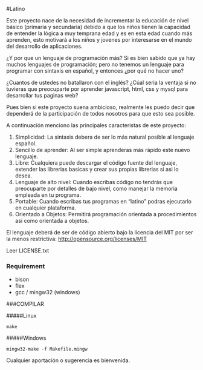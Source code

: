 ﻿#Latino

Este proyecto nace de la necesidad de incrementar la educación de nivel básico (primaria y secundaria)
debido a que los niños tienen la capacidad de entender la lógica a muy temprana edad y es en esta edad
cuando más aprenden, esto motivará a los niños y jovenes por interesarse en el mundo del desarrollo de aplicaciones.

¿Y por que un lenguaje de programación más?
Si es bien sabido que ya hay muchos lenguajes de programación; pero no tenemos un lenguaje para programar
con sintaxis en español, y entonces ¿por qué no hacer uno?

¿Cuantos de ustedes no batallaron con el inglés?
¿Cúal seria la ventaja si no tuvieras que preocuparte por aprender javascript, html, css y mysql para desarrollar tus paginas web?

Pues bien si este proyecto suena ambicioso, realmente les puedo decir que dependerá de la participación de todos nosotros para que esto sea posible.

A continuación menciono las principales caracteristas de este proyecto:

1. Simplicidad: La sintaxis debera de ser lo más natural posible al lenguaje español.
2. Sencillo de aprender: Al ser simple aprenderas más rápido este nuevo lenguaje.
3. Libre: Cualquiera puede descargar el código fuente del lenguaje, extender las librerias basicas y crear sus propias librerias si asi lo desea.
4. Lenguaje de alto nivel: Cuando escribas código no tendrás que preocuparte por detalles de bajo nivel, como manejar la memoria empleada en tu programa.
5. Portable: Cuando escribas tus programas en “latino” podras ejecutarlo en cualquier plataforma.
6. Orientado a Objetos: Permitirá programación orientada a procedimientos así como orientada a objetos.

El lenguaje deberá de ser de código abierto bajo la licencia del MIT por ser la menos restrictiva:
http://opensource.org/licenses/MIT

Leer LICENSE.txt
### Requirement
* bison
* flex
* gcc / mingw32 (windows)

###COMPILAR

#####Linux

`make`

#####Windows

`mingw32-make -f Makefile.mingw`

Cualquier aportación o sugerencia es bienvenida.

